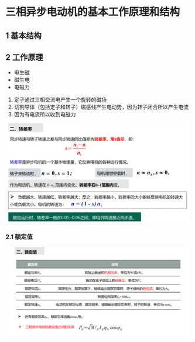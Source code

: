# 三相异步电动机的基本工作原理和结构


## 1 基本结构



## 2 工作原理

- 电生磁
- 磁生电
- 电磁力

1. 定子通过三相交流电产生一个旋转的磁场
2. 切割导体（包括定子和转子）磁感线产生电动势，因为转子闭合所以产生电流
3. 因为有电流所以收到电磁力


![alt text](image.png)


### 2.1 额定值

![alt text](image-1.png)


